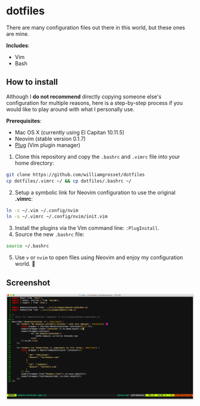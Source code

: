 # dotfiles
There are many configuration files out there in this world, but these ones are mine.

**Includes**:
+ Vim
+ Bash

## How to install
Although I **do not recommend** directly copying someone else's configuration for multiple reasons, here is a step-by-step process if you would like to play around with what I personally use.

**Prerequisites**:
+ Mac OS X (currently using El Capitan 10.11.5)
+ Neovim (stable version 0.1.7)
+ [Plug](https://github.com/junegunn/vim-plug) (Vim plugin manager)

1. Clone this repository and copy the `.bashrc` and `.vimrc` file into your home directory:
  ```bash
  git clone https://github.com/williamgrosset/dotfiles
  cp dotfiles/.vimrc ~/ && cp dotfiles/.bashrc ~/
  ```
2. Setup a symbolic link for Neovim configuration to use the original **.vimrc**:
  ```bash
  ln -s ~/.vim ~/.config/nvim
  ln -s ~/.vimrc ~/.config/nvim/init.vim
  ```
3. Install the plugins via the Vim command line: `:PlugInstall`.
4. Source the new `.bashrc` file:
  ```bash
  source ~/.bashrc
  ```
5. Use `v` or `nvim` to open files using Neovim and enjoy my configuration world. :rocket:

## Screenshot
![Always write your tests](https://github.com/williamgrosset/dotfiles/blob/master/screenshot.png)

